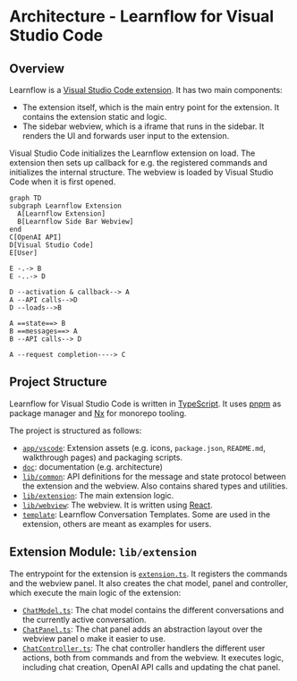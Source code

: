 # Architecture - Learnflow for Visual Studio Code

## Overview

Learnflow is a [Visual Studio Code extension](https://code.visualstudio.com/api). It has two main components:

- The extension itself, which is the main entry point for the extension. It contains the extension static and logic.
- The sidebar webview, which is a iframe that runs in the sidebar. It renders the UI and forwards user input to the extension.

Visual Studio Code initializes the Learnflow extension on load. The extension then sets up callback for e.g. the registered commands and initializes the internal structure. The webview is loaded by Visual Studio Code when it is first opened.

```mermaid
graph TD
subgraph Learnflow Extension
  A[Learnflow Extension]
  B[Learnflow Side Bar Webview]
end
C[OpenAI API]
D[Visual Studio Code]
E[User]

E -.-> B
E -..-> D

D --activation & callback--> A
A --API calls-->D
D --loads-->B

A ==state==> B
B ==messages==> A
B --API calls--> D

A --request completion----> C
```

## Project Structure

Learnflow for Visual Studio Code is written in [TypeScript](https://www.typescriptlang.org/). It uses [pnpm](https://pnpm.io/) as package manager and [Nx](https://nx.dev/) for monorepo tooling.

The project is structured as follows:

- [`app/vscode`](https://github.com/trungnt13/learnflow-vscode/tree/main/app/vscode): Extension assets (e.g. icons, `package.json`, `README.md`, walkthrough pages) and packaging scripts.
- [`doc`](https://github.com/trungnt13/learnflow-vscode/tree/main/doc): documentation (e.g. architecture)
- [`lib/common`](https://github.com/trungnt13/learnflow-vscode/tree/main/lib/common): API definitions for the message and state protocol between the extension and the webview. Also contains shared types and utilities.
- [`lib/extension`](https://github.com/trungnt13/learnflow-vscode/tree/main/lib/extension): The main extension logic.
- [`lib/webview`](https://github.com/trungnt13/learnflow-vscode/tree/main/lib/webview): The webview. It is written using [React](https://reactjs.org/).
- [`template`](https://github.com/trungnt13/learnflow-vscode/tree/main/template): Learnflow Conversation Templates. Some are used in the extension, others are meant as examples for users.

## Extension Module: `lib/extension`

The entrypoint for the extension is [`extension.ts`](https://github.com/trungnt13/learnflow-vscode/blob/main/lib/extension/src/extension.ts). It registers the commands and the webview panel. It also creates the chat model, panel and controller, which execute the main logic of the extension:

- [`ChatModel.ts`](https://github.com/trungnt13/learnflow-vscode/blob/main/lib/extension/src/chat/ChatModel.ts): The chat model contains the different conversations and the currently active conversation.
- [`ChatPanel.ts`](https://github.com/trungnt13/learnflow-vscode/blob/main/lib/extension/src/chat/ChatPanel.ts): The chat panel adds an abstraction layout over the webview panel o make it easier to use.
- [`ChatController.ts`](https://github.com/trungnt13/learnflow-vscode/blob/main/lib/extension/src/chat/ChatController.ts): The chat controller handlers the different user actions, both from commands and from the webview. It executes logic, including chat creation, OpenAI API calls and updating the chat panel.

